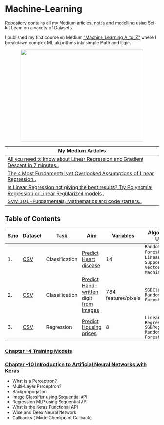 # Machine-Learning
Repository contains all my Medium articles, notes and modelling using Sci-kit Learn on a variety of Datasets.

I published my first course on Medium ["Machine_Learning_A_to_Z"](https://medium.com/@parichay2406/list/machinelearningatoz-b573429a7d83) where I breakdown complex ML algorithms into simple Math and logic.

<p align="center">
  <img width="400" height="300" src="https://github.com/pxp210115/Machine_Learning-with-Scikit-Learn/blob/main/Images/Screen%20Shot%202022-11-06%20at%209.12.16%20AM.png">
</p>

| My Medium Articles                                                                                                                                                                                                 |
|--------------------------------------------------------------------------------------------------------------------------------------------------------------------------------------------------------------------|
| [All you need to know about Linear Regression and Gradient Descent in 7 minutes..](https://medium.com/@parichay2406/all-you-need-to-know-about-linear-regression-and-gradient-descent-in-7-minutes-5d2431f13313) |
| [The 4 Most Fundamental yet Overlooked Assumptions of Linear Regression..](https://medium.com/@parichay2406/the-4-most-fundamental-yet-overlooked-assumptions-of-linear-regression-aa855061047)                  |
| [Is Linear Regression not giving the best results? Try Polynomial Regression or Linear Regularized models..](https://medium.com/@parichay2406/is-linear-regression-not-giving-the-best-results-f1c270c05ccc)     |
| [SVM 101-Fundamentals, Mathematics and code starters..](https://medium.com/@parichay2406/svm-101-fundamentals-mathematics-and-code-starters-226f3ed91430)                                                        |

## Table of Contents

| S.no | Dataset                                                                                                                                                                                             | Task           | Aim                                                                                                                                              | Variables           | Algorithms Used                                     | Results             | Concepts Used                                                     |
|------|-----------------------------------------------------------------------------------------------------------------------------------------------------------------------------------------------------|----------------|--------------------------------------------------------------------------------------------------------------------------------------------------|---------------------|-----------------------------------------------------|---------------------|-------------------------------------------------------------------|
| 1.   | [CSV](https://www.kaggle.com/code/bakar31/heart-disease-analysis-and-prediction/data?select=heart.csv) | Classification | [Predict Heart disease](https://github.com/pxp210115/Machine_Learning-with-Scikit-Learn/tree/main/1.%20Predict%20Heart%20Disease_Classification) | 14                  | `Random Forests`, `Linear Support Vector Machine`   | 99.74% accuracy     | `Standard Scaling`,`Hyper-parameter Tuning`                       |
| 2.   | [CSV](https://keras.io/api/datasets/mnist/)                                                                                                                                                         | Classification | [Predict Hand-written digit from Images](https://github.com/pxp210115/Machine_Learning-with-Scikit-Learn/tree/main/Chapter-3%20Classification)   | 784 features/pixels | `SGDClassifier` `Random Forests`                    | 95% k-fold accuracy | `Binary Classifier` `Evaluation Metrics` `Hyper-parameter Tuning` |
| 3.   | [CSV](https://scikit-learn.org/stable/modules/generated/sklearn.datasets.fetch_california_housing.html)                                                                                             | Regression     | [Predict Housing prices]()                                                                                                                       | 8                   | `Linear Regression` `SGDRegressor` `Random Forests` | 80.39% R²           | `Robust Scaler` `Gradient Descent` `Random Forests`               |

### [Chapter -4 Training Models](https://github.com/pxp210115/Hands-on-ML-and-Neural-Networks-/tree/main/Chapter-4%20Training%20Models)



### [Chapter -10 Introduction to Artificial Neural Networks with Keras](https://github.com/pxp210115/Hands-on-ML-and-Neural-Networks-/tree/main/Chapter-10%20Introduction%20to%20ANN%20with%20Keras)

* What is a Perceptron?
* Multi-Layer Perceptron?
* Backpropogation
* Image Classifier using Sequential API
* Regression MLP using Sequential API
* What is the Keras Functional API
* Wide and Deep Neural Network
* Callbacks ( ModelCheckpoint Callback)
